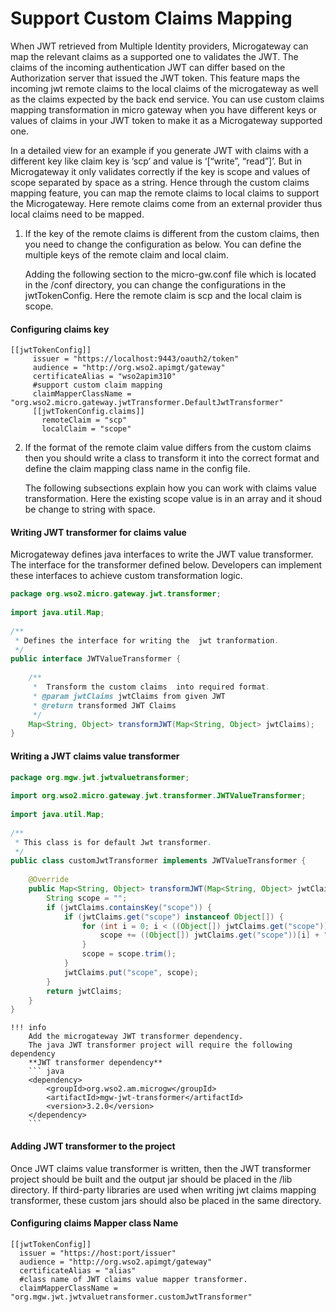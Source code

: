 # Support Custom Claims Mapping

When JWT retrieved from Multiple Identity providers, Microgateway can map the relevant claims as a supported one to validates the JWT.  The claims of the incoming authentication JWT can differ based on the Authorization server that issued the JWT token. This feature maps the incoming jwt remote claims to the local claims of the microgateway as well as the claims expected by the back end service.  You can use custom claims mapping transformation in micro gateway when you have different keys or values of claims in your JWT token to make it as a Microgateway supported one.

In a detailed view for an example if you generate JWT with claims with a different key like claim key is ‘scp’ and value is ‘[“write”, “read”]’. But in Microgateway it only validates correctly if the key is scope and values of scope separated by space as a string. Hence through the custom claims mapping feature, you can map the remote claims to local claims to support the Microgateway.  Here remote claims come from an external provider thus local claims need to be mapped.
 
1. If the key of the remote claims is different from the custom claims, then you need to change the configuration as below.  You can define the multiple keys of the remote claim and local claim.

     Adding the following section to the micro-gw.conf file which is located in the <MGW-RUNTIME-HOME>/conf directory, you can change the configurations in the jwtTokenConfig. Here the remote claim is scp and the local claim is scope.
#### Configuring claims key
```
[[jwtTokenConfig]]
     issuer = "https://localhost:9443/oauth2/token"
     audience = "http://org.wso2.apimgt/gateway"
     certificateAlias = "wso2apim310"
     #support custom claim mapping
     claimMapperClassName = "org.wso2.micro.gateway.jwtTransformer.DefaultJwtTransformer"
     [[jwtTokenConfig.claims]]
       remoteClaim = "scp"
       localClaim = "scope" 
```
         
      
2. If the format of the remote claim value differs from the custom claims then you should write a class to transform it into the correct format and define the claim mapping class name in the config file.

     The following subsections explain how you can work with claims value transformation. Here the existing scope value is in an array and it shoud be change to string with space.
#### Writing JWT transformer for claims value
Microgateway defines java interfaces to write the JWT value transformer. The interface for the transformer defined below. Developers can implement these interfaces to achieve custom transformation logic. 
```` java
package org.wso2.micro.gateway.jwt.transformer;
 
import java.util.Map;
 
/**
 * Defines the interface for writing the  jwt tranformation.
 */
public interface JWTValueTransformer {
 
    /**
     *  Transform the custom claims  into required format.
     * @param jwtClaims jwtClaims from given JWT
     * @return transformed JWT Claims
     */
    Map<String, Object> transformJWT(Map<String, Object> jwtClaims);
}
````
####  Writing a JWT claims value transformer
``` java
package org.mgw.jwt.jwtvaluetransformer;
 
import org.wso2.micro.gateway.jwt.transformer.JWTValueTransformer;
 
import java.util.Map;
 
/**
 * This class is for default Jwt transformer.
 */
public class customJwtTransformer implements JWTValueTransformer {
 
    @Override
    public Map<String, Object> transformJWT(Map<String, Object> jwtClaims) {
        String scope = "";
        if (jwtClaims.containsKey("scope")) {
            if (jwtClaims.get("scope") instanceof Object[]) {
                for (int i = 0; i < ((Object[]) jwtClaims.get("scope")).length; i++) {
                    scope += ((Object[]) jwtClaims.get("scope"))[i] + " ";
                }
                scope = scope.trim();
            }
            jwtClaims.put("scope", scope);
        }
        return jwtClaims;
    }
}
```

    !!! info
        Add the microgateway JWT transformer dependency.
        The java JWT transformer project will require the following dependency
        **JWT transformer dependency**
        ``` java
        <dependency>
            <groupId>org.wso2.am.microgw</groupId>
            <artifactId>mgw-jwt-transformer</artifactId>
            <version>3.2.0</version>
        </dependency>
        ```
#### Adding JWT transformer to the project 
Once JWT claims value transformer is written, then the JWT  transformer project should be built and the output jar should be placed in the <MGW-project>/lib directory. If third-party libraries are used when writing jwt claims mapping transformer, these custom jars should also be placed in the same directory.
#### Configuring claims Mapper class Name
```
[[jwtTokenConfig]]
  issuer = "https://host:port/issuer"
  audience = "http://org.wso2.apimgt/gateway"
  certificateAlias = "alias"
  #class name of JWT claims value mapper transformer.
  claimMapperClassName = "org.mgw.jwt.jwtvaluetransformer.customJwtTransformer"
```

